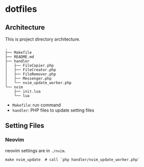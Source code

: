 # dotfiles

## Architecture
This is project directory architecture.

```shell
.
├── Makefile
├── README.md
├── handler
│   ├── FileCopier.php
│   ├── FileCreator.php
│   ├── FileRemover.php
│   ├── Messenger.php
│   └── nvim_update_worker.php
└── nvim
    ├── init.lua
    └── lua
```

- `Makefile`: run command
- `handler`: PHP files to update setting files


## Setting Files
### Neovim
neovim settings are in `./nvim`.

```shell
make nvim_update  # call `php handler/nvim_update_worker.php`
```